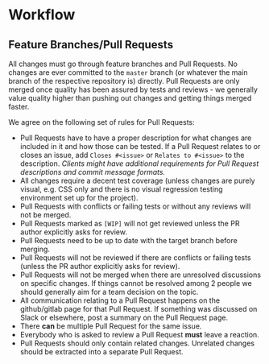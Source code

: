 # Workflow

## Feature Branches/Pull Requests

All changes must go through feature branches and Pull Requests. No changes are
ever committed to the `master` branch (or whatever the main branch of the
respective repository is) directly. Pull Requests are only merged once quality
has been assured by tests and reviews - we generally value quality higher than
pushing out changes and getting things merged faster.

We agree on the following set of rules for Pull Requests:

* Pull Requests have to have a proper description for what changes are included
  in it and how those can be tested. If a Pull Request relates to or closes an
  issue, add `Closes #<issue>` or `Relates to #<issue>` to the description.
  _Clients might have additional requirements for Pull Request descriptions and
  commit message formats._ 
* All changes require a decent test coverage (unless changes are purely visual,
  e.g. CSS only and there is no visual regression testing environment set up
  for the project).
* Pull Requests with conflicts or failing tests or without any reviews will not
  be merged.
* Pull Requests marked as `[WIP]` will not get reviewed unless the PR author
  explicitly asks for review.
* Pull Requests need to be up to date with the target branch before merging.
* Pull Requests will not be reviewed if there are conflicts or failing tests
  (unless the PR author explicitly asks for review).
* Pull Requests will not be merged when there are unresolved discussions on
  specific changes. If things cannot be resolved among 2 people we should
  generally aim for a team decision on the topic.
* All communication relating to a Pull Request happens on the github/gitlab
  page for that Pull Request. If something was discussed on Slack or elsewhere,
  post a summary on the Pull Request page.
* There **can** be multiple Pull Request for the same issue.
* Everybody who is asked to review a Pull Request **must** leave a reaction.
* Pull Requests should only contain related changes. Unrelated changes should
  be extracted into a separate Pull Request.
